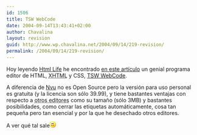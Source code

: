 ```yaml
---
id: 1506
title: TSW WebCode
date: 2004-09-14T13:43:41+02:00
author: Chavalina
layout: revision
guid: http://www.wp.chavalina.net/2004/09/14/219-revision/
permalink: /2004/09/14/219-revision/
---
```

Hoy leyendo <a href="http://www.htmllife.com/" target="_blank">Html Life</a> he encontrado <a href="http://www.htmllife.com/archivos/tsw_web_coder/" target="_blank">en este art&iacute;culo</a> un genial programa editor de HTML, <acronym title="eXtended HyperText Markup Language">XHTML</acronym> y CSS, <a href="http://www.pro.tsware.net/" target="_blank">TSW WebCode</a>.

A diferencia de <a href="http://www.chavalina.net/comentar.php?idpost=184&#038;q=nvu" target="_blank">Nvu</a> no es Open Source pero la versi&oacute;n para uso personal es gratuita (y la licencia son s&oacute;lo 39.99), y tiene bastantes ventajas con respecto a <acronym title="Dreamweaver o el Block de notas">otros editores</acronym> como su tama&ntilde;o (s&oacute;lo 3MB) y bastantes posibilidades, como cerrar las etiquetas automáticamente, cosa tan peque&ntilde;a pero tan esencial y por la que he desechado otros editores.

A ver qué tal sale![emo](/imagenes/emoticonos/sonrisa.gif)